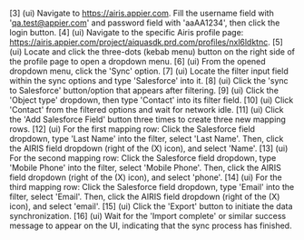 [3] (ui) Navigate to https://airis.appier.com. Fill the username field with 'qa.test@appier.com' and password field with 'aaAA1234', then click the login button.
[4] (ui) Navigate to the specific Airis profile page: https://airis.appier.com/project/aiquasdk.prd.com/profiles/nxl6ldktnc.
[5] (ui) Locate and click the three-dots (kebab menu) button on the right side of the profile page to open a dropdown menu.
[6] (ui) From the opened dropdown menu, click the 'Sync' option.
[7] (ui) Locate the filter input field within the sync options and type 'Salesforce' into it.
[8] (ui) Click the 'sync to Salesforce' button/option that appears after filtering.
[9] (ui) Click the 'Object type' dropdown, then type 'Contact' into its filter field.
[10] (ui) Click 'Contact' from the filtered options and wait for network idle.
[11] (ui) Click the 'Add Salesforce Field' button three times to create three new mapping rows.
[12] (ui) For the first mapping row: Click the Salesforce field dropdown, type 'Last Name' into the filter, select 'Last Name'. Then, click the AIRIS field dropdown (right of the (X) icon), and select 'Name'.
[13] (ui) For the second mapping row: Click the Salesforce field dropdown, type 'Mobile Phone' into the filter, select 'Mobile Phone'. Then, click the AIRIS field dropdown (right of the (X) icon), and select 'phone'.
[14] (ui) For the third mapping row: Click the Salesforce field dropdown, type 'Email' into the filter, select 'Email'. Then, click the AIRIS field dropdown (right of the (X) icon), and select 'email'.
[15] (ui) Click the 'Export' button to initiate the data synchronization.
[16] (ui) Wait for the 'Import complete' or similar success message to appear on the UI, indicating that the sync process has finished.
